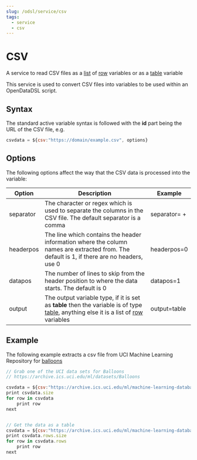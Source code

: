 ```yaml
---
slug: /odsl/service/csv
tags:
  - service
  - csv
---
```

CSV
====

A service to read CSV files as a [list](/docs/odsl/variable/list) of [row](/docs/odsl/variable/row) variables or as a [table](/docs/odsl/variable/table) variable

This service is used to convert CSV files into variables to be used within an OpenDataDSL script.

## Syntax

The standard active variable syntax is followed with the **id** part being the URL of the CSV file, e.g.
```js
csvdata = ${csv:"https://domain/example.csv", options}
```

## Options

The following options affect the way that the CSV data is processed into the variable:

|**Option**|**Description**|**Example**|
|-|-|-|
|separator|The character or regex which is used to separate the columns in the CSV file. The default separator is a comma|separator= +|
|headerpos|The line which contains the header information where the column names are extracted from. The default is 1, if there are no headers, use 0|headerpos=0|
|datapos|The number of lines to skip from the header position to where the data starts. The default is 0|datapos=1|
|output|The output variable type, if it is set as **table** then the variable is of type [table](/docs/odsl/variable/table), anything else it is a list of [row](/docs/odsl/variable/row) variables|output=table|

## Example

The following example extracts a csv file from UCI Machine Learning Repository for [balloons](https://archive.ics.uci.edu/ml/datasets/Balloons)
```js
// Grab one of the UCI data sets for Balloons
// https://archive.ics.uci.edu/ml/datasets/Balloons

csvdata = ${csv:"https://archive.ics.uci.edu/ml/machine-learning-databases/balloons/adult+stretch.data","headerpos=0"}
print csvdata.size
for row in csvdata
    print row
next


// Get the data as a table
csvdata = ${csv:"https://archive.ics.uci.edu/ml/machine-learning-databases/balloons/adult+stretch.data","headerpos=0", "output=table"}
print csvdata.rows.size
for row in csvdata.rows
    print row
next
```
